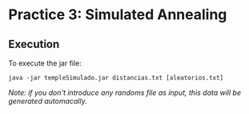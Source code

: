 # Practice 3: Simulated Annealing

## Execution

To execute the jar file:

	java -jar templeSimulado.jar distancias.txt [aleatorios.txt]

*Note: if you don't introduce any randoms file as input, this data will be generated automacally.*
